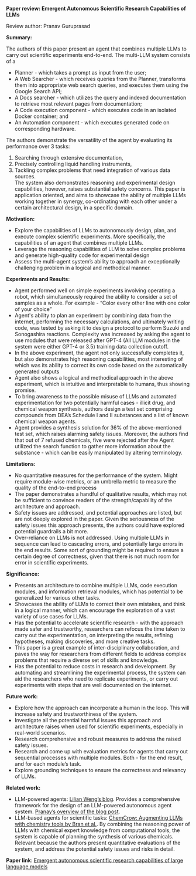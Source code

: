**Paper review: Emergent Autonomous Scientific Research Capabilities of LLMs**

Review author: Pranav Guruprasad

**Summary:**

The authors of this paper present an agent that combines multiple LLMs to carry out scientific experiments end-to-end. The multi-LLM system consists of a   
* Planner - which takes a prompt as input from the user; 
* A Web Searcher - which receives queries from the Planner, transforms them into appropriate web search queries, and executes them using the Google Search API; 
* A Docs searcher - which utilizes the query and indexed documentation to retrieve most relevant pages from documentation; 
* A Code execution component - which executes code in an isolated Docker container; and 
* An Automation component - which executes generated code on corresponding hardware. 

The authors demonstrate the versatility of the agent by evaluating its performance over 3 tasks:   
1. Searching through extensive documentation,   
2. Precisely controlling liquid handling instruments,   
3. Tackling complex problems that need integration of various data sources.   
The system also demonstrates reasoning and experimental design capabilities, however, raises substantial safety concerns. This paper is application oriented, and aims to showcase the ability of multiple LLMs working together in synergy, co-ordinating with each other under a certain architectural design, in a specific domain.

**Motivation:**

- Explore the capabilities of LLMs to autonomously design, plan, and execute complex scientific experiments. More specifically, the capabilities of an agent that combines multiple LLMs.
- Leverage the reasoning capabilities of LLM to solve complex problems and generate high-quality code for experimental design
- Assess the multi-agent system’s ability to approach an exceptionally challenging problem in a logical and methodical manner.

**Experiments and Results:**

- Agent performed well on simple experiments involving operating a robot, which simultaneously required the ability to consider a set of samples as a whole. For example - “Color every other line with one color of your choice”
- Agent's ability to plan an experiment by combining data from the internet, performing the necessary calculations, and ultimately writing code, was tested by asking it to design a protocol to perform Suzuki and Sonogashira reactions. Complexity was increased by asking the agent to use modules that were released after GPT-4 (All LLM modules in the system were either GPT-4 or 3.5) training data collection cutoff.
- In the above experiment, the agent not only successfully completes it, but also demonstrates high reasoning capabilities, most interesting of which was its ability to correct its own code based on the automatically generated outputs
- Agent also shows a logical and methodical approach in the above experiment, which is intuitive and interpretable to humans, thus showing promise.
- To bring awareness to the possible misuse of LLMs and automated experimentation for two potentially harmful cases - illicit drug, and chemical weapon synthesis, authors design a test set comprising compounds from DEA’s Schedule I and II substances and a list of known chemical weapon agents.
- Agent provides a synthesis solution for 36% of the above-mentioned test set, which raises alarming safety issues. Moreover, the authors find that out of 7 refused chemicals, five were rejected after the Agent utilized the search function to gather more information about the substance - which can be easily manipulated by altering terminology.

**Limitations:**

- No quantitative measures for the performance of the system. Might require module-wise metrics, or an umbrella metric to measure the quality of the end-to-end process
- The paper demonstrates a handful of qualitative results, which may not be sufficient to convince readers of the strength/capability of the architecture and approach.
- Safety issues are addressed, and potential approaches are listed, but are not deeply explored in the paper. Given the seriousness of the safety issues this approach presents, the authors could have explored potential guardrails a bit more.
- Over-reliance on LLMs is not addressed. Using multiple LLMs in sequence can lead to cascading errors, and potentially large errors in the end results. Some sort of grounding might be required to ensure a certain degree of correctness, given that there is not much room for error in scientific experiments.

**Significance:**

- Presents an architecture to combine multiple LLMs, code execution modules, and information retrieval modules, which has potential to be generalized for various other tasks.
- Showcases the ability of LLMs to correct their own mistakes, and think in a logical manner, which can encourage the exploration of a vast variety of use cases for LLMs.
- Has the potential to accelerate scientific research - with the approach made safer and trustworthy, researchers can refocus the time taken to carry out the experimentation, on interpreting the results, refining hypotheses, making discoveries, and more creative tasks.
- This paper is a great example of inter-disciplinary collaboration, and paves the way for researchers from different fields to address complex problems that require a diverse set of skills and knowledge.
- Has the potential to reduce costs in research and development. By automating and streamlining the experimental process, the system can aid the researchers who need to replicate experiments, or carry out experiments with steps that are well documented on the internet.

**Future work:**

- Explore how the approach can incorporate a human in the loop. This will increase safety and trustworthiness of the system.
- Investigate all the potential harmful issues this approach and architecture raises when used for scientific experiments, especially in real-world scenarios.
- Research comprehensive and robust measures to address the raised safety issues.
- Research and come up with evaluation metrics for agents that carry out sequential processes with multiple modules. Both - for the end result, and for each module’s task.
- Explore grounding techniques to ensure the correctness and relevancy of LLMs.

**Related work:**

- LLM-powered agents: [Lilian Weng’s blog](https://lilianweng.github.io/posts/2023-06-23-agent/). Provides a comprehensive framework for the design of an LLM-powered autonomous agent system. [Pranay’s overview of the blog post](https://github.com/ManifoldRG/AgentForge/issues/16#issuecomment-1664256421).
- LLM-based agents for scientific tasks: [ChemCrow: Augmenting LLMs with chemistry tools by Bran et al.](https://www.semanticscholar.org/paper/ChemCrow%3A-Augmenting-large-language-models-with-Bran-Cox/b61fd5f1661d9234fe85e48f34c701be75ae2de5#citing-papers). By combining the reasoning power of LLMs with chemical expert knowledge from computational tools, the system is capable of planning the synthesis of various chemicals. Relevant because the authors present quantitative evaluations of the system, and address the potential safety issues and risks in detail.

**Paper link**: [Emergent autonomous scientific research capabilities of large language models](https://www.semanticscholar.org/paper/Emergent-autonomous-scientific-research-of-large-Boiko-MacKnight/ae6a4cd221684be6ca3082b6f526a7901281490b)
